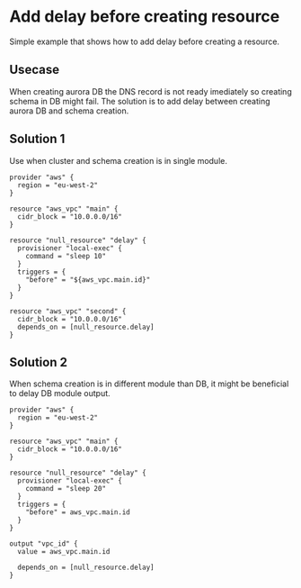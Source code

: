 
# Add delay before creating resource

Simple example that shows how to add delay before creating a resource.

## Usecase

When creating aurora DB the DNS record is not ready imediately so creating schema in DB might fail.
The solution is to add delay between creating aurora DB and schema creation. 


## Solution 1
Use when cluster and schema creation is in single module.
```hcl
provider "aws" {
  region = "eu-west-2"
}

resource "aws_vpc" "main" {
  cidr_block = "10.0.0.0/16"
}

resource "null_resource" "delay" {
  provisioner "local-exec" {
    command = "sleep 10"
  }
  triggers = {
    "before" = "${aws_vpc.main.id}"
  }
}

resource "aws_vpc" "second" {
  cidr_block = "10.0.0.0/16"
  depends_on = [null_resource.delay]
}
```

## Solution 2
When schema creation is in different module than DB, it might be beneficial to delay DB module output.
```hcl
provider "aws" {
  region = "eu-west-2"
}

resource "aws_vpc" "main" {
  cidr_block = "10.0.0.0/16"
}

resource "null_resource" "delay" {
  provisioner "local-exec" {
    command = "sleep 20"
  }
  triggers = {
    "before" = aws_vpc.main.id
  }
}

output "vpc_id" {
  value = aws_vpc.main.id

  depends_on = [null_resource.delay]
}
```